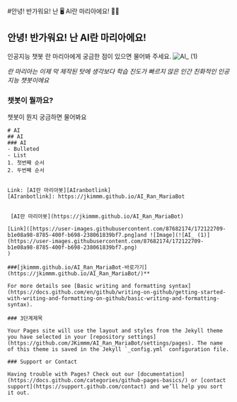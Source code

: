 #안녕! 반가워요! 난 	:desktop_computer:	AI란 마리아에요!	:ok_man:	
## 안녕! 반가워요! 난 AI란 마리아에요!
인공지능 챗봇 란 마리아에게 궁금한 점이 있으면 물어봐 주세요. 
![AI_ (1)](https://user-images.githubusercontent.com/87682174/172122709-b1e08a98-8785-400f-b698-238061839bf7.png)

*란 마리아는 이제 막 제작된 탓에 
생각보다 학습 진도가 빠르지 않은 인간 친화적인 인공지능 챗봇이에요*


### 챗봇이 뭘까요?
챗봇이 뭔지 궁금하면 물어봐요
```궁금한 단어를 물어볼 수 있어요
# AI
## AI
### AI
- Bulleted
- List
1. 첫번째 순서
2. 두번째 순서


Link: [AI란 마리아봇][AIranbotlink]
[AIranbotlink]: https://jkimmm.github.io/AI_Ran_MariaBot


 [AI란 마리아봇](https://jkimmm.github.io/AI_Ran_MariaBot)

[Link]([https://user-images.githubusercontent.com/87682174/172122709-b1e08a98-8785-400f-b698-238061839bf7.png]and ![Image](![AI_ (1)](https://user-images.githubusercontent.com/87682174/172122709-b1e08a98-8785-400f-b698-238061839bf7.png)
)

###[jkimmm.github.io/AI_Ran_MariaBot-바로가기](https://jkimmm.github.io/AI_Ran_MariaBot/)**

For more details see [Basic writing and formatting syntax](https://docs.github.com/en/github/writing-on-github/getting-started-with-writing-and-formatting-on-github/basic-writing-and-formatting-syntax).

### 3단계제목

Your Pages site will use the layout and styles from the Jekyll theme you have selected in your [repository settings](https://github.com/JKimmm/AI_Ran_MariaBot/settings/pages). The name of this theme is saved in the Jekyll `_config.yml` configuration file.

### Support or Contact

Having trouble with Pages? Check out our [documentation](https://docs.github.com/categories/github-pages-basics/) or [contact support](https://support.github.com/contact) and we’ll help you sort it out.
